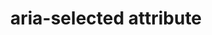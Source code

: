 ---
{
  "title": "aria-selected attribute",
  "description": "Indicates the current \"selected\" state of various widgets. See related aria-checked and aria-pressed.",
  "category": "aria",
  "keywords": "aria-selected attribute",
  "last_test_date": "2019-08-02",
  "test_results_url": "https://a11ysupport.io/tech/aria/aria-selected_attribute",
  "test_url": "https://a11ysupport.io/tech/aria/aria-selected_attribute",
  "notes_by_num": {
    "1": "Didn't convey true value by indicating that the element is currently selected",
    "2": "Didn't convey changes to aria-selected value",
    "3": "Didn't convey false value by indicating that the element can be selected",
    "4": "ARIA gridcell role with aria-selected: Narrator appears to intercept the enter key when aria-selected is set to false",
    "5": "Didn't convey undefined value by indicating that the element is not selectable"
  },
  "stats": {
    "jaws": {
      "chrome": {
        "92": "a #1 #2 #3"
      },
      "edge": {
        "92": "a #1 #2 #3"
      },
      "ie": {
        "11": "a #2 #3 #1"
      },
      "firefox": {
        "68-82": "a #2 #3 #1"
      }
    },
    "narrator": {
      "edge": {
        "44-86": "a #4 #3"
      }
    },
    "nvda": {
      "chrome": {
        "92": "a #1"
      },
      "edge": {
        "92": "a #1"
      },
      "firefox": {
        "68-82": "a #2 #1 #5"
      }
    },
    "talkback": {
      "and_chr": {
        "75-86": "a #3 #1"
      }
    },
    "vo_ios": {
      "ios_saf": {
        "12.3.1-14.2": "a #1 #2 #3"
      }
    },
    "vo_macos": {
      "safari": {
        "12.1.1-15.1": "a #2 #3 #1"
      }
    },
    "orca": {
      "firefox": {
        "82-93": "a #1 #2 #3"
      }
    },
    "dragon_win": {
      "chrome": {
        "87": "y"
      }
    },
    "va_and": {
      "and_chr": {
        "87": "y"
      }
    },
    "vc_macos": {
      "safari": {
        "14.0.1": "y"
      }
    },
    "vc_ios": {
      "ios_saf": {
        "14.2": "y"
      }
    },
    "wsr": {
      "chrome": {
        "87": "y"
      }
    }
  },
  "links": {
    "ARIA spec for aria-selected": "https://www.w3.org/TR/wai-aria-1.1/#aria-selected"
  }
}
---